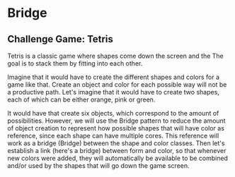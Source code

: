 # Bridge
## Challenge Game: Tetris

Tetris is a classic game where shapes come down the screen and the The goal is 
to stack them by fitting into each other.

Imagine that it would have to create the different shapes and colors for a game 
like that. Create an object and color for each possible way will not be a 
productive path. Let's imagine that it would have to create two shapes, each of 
which can be either orange, pink or green.

It would have that create six objects, which correspond to the amount of 
possibilities. However, we will use the Bridge pattern to reduce the amount of 
object creation to represent how possible shapes that will have color as 
reference, since each shape can have multiple cores. This reference will work as
a bridge (Bridge) between the shape and color classes. Then let's establish a 
link (here's a bridge) between form and color, so that whenever new colors were 
added, they will automatically be available to be combined and/or used by the 
shapes that will go down the game screen.
